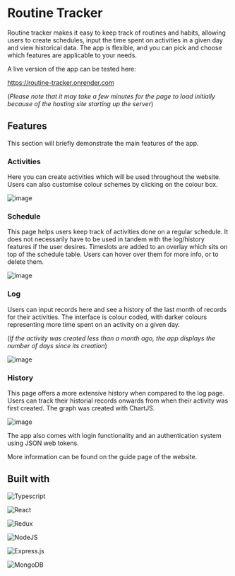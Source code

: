# Routine Tracker

Routine tracker makes it easy to keep track of routines and habits, allowing users to create schedules, input the time spent on activities in a given day and view historical data. 
The app is flexible, and you can pick and choose which features are applicable to your needs.

A live version of the app can be tested here:

https://routine-tracker.onrender.com

(*Please note that it may take a few minutes for the page to load initially because of the hosting site starting up the server*)

## Features

This section will briefly demonstrate the main features of the app. 

### Activities

Here you can create activities which will be used throughout the website. Users can also customise colour schemes by clicking on the colour box.

![image](https://github.com/ssiika/routinetracker/assets/102464026/d3dc6e6b-766d-4c65-aa72-826314151508)

### Schedule

This page helps users keep track of activities done on a regular schedule. It does not necessarily have to be used in tandem with the log/history features if the user
desires. Timeslots are added to an overlay which sits on top of the schedule table. Users can hover over them for more info, or to delete them.

![image](https://github.com/ssiika/routinetracker/assets/102464026/ba500e90-ae5c-4444-821c-d2a8f760ca42)


### Log

Users can input records here and see a history of the last month of records for their activities. The interface is colour coded, with darker colours representing more time spent on an activity on a given day. 

(*If the activity was created less than a month ago, the app displays the number of days since its creation*)

![image](https://github.com/ssiika/routinetracker/assets/102464026/6352320a-1b3d-462b-9b53-c014d2fea700)

### History

This page offers a more extensive history when compared to the log page. Users can track their historial records onwards from when their activity was first created. 
The graph was created with ChartJS.

![image](https://github.com/ssiika/routinetracker/assets/102464026/ae0fe658-e3c2-459f-960c-c05116e4630d)


The app also comes with login functionality and an authentication system using JSON web tokens. 

More information can be found on the guide page of the website. 


## Built with

![Typescript](https://img.shields.io/badge/TypeScript-6F8FAF.svg?style=for-the-badge&logo=typescript&logoColor=FFF)

![React](https://img.shields.io/badge/react-%2320232a.svg?style=for-the-badge&logo=react&logoColor=%2361DAFB)

![Redux](https://img.shields.io/badge/redux-%23593d88.svg?style=for-the-badge&logo=redux&logoColor=white)

![NodeJS](https://img.shields.io/badge/node.js-6DA55F?style=for-the-badge&logo=node.js&logoColor=white)

![Express.js](https://img.shields.io/badge/express.js-%23404d59.svg?style=for-the-badge&logo=express&logoColor=%2361DAFB)

![MongoDB](https://img.shields.io/badge/MongoDB-%234ea94b.svg?style=for-the-badge&logo=mongodb&logoColor=white)
